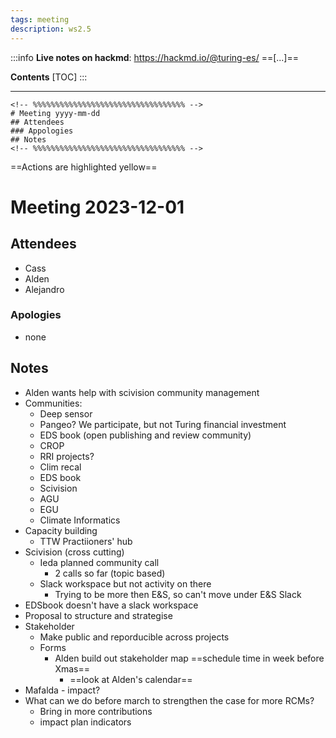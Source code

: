 ```yaml
---
tags: meeting
description: ws2.5 
---
```


:::info
**Live notes on hackmd**: https://hackmd.io/@turing-es/ ==[...]==

**Contents**
[TOC]
:::

---

```
<!-- %%%%%%%%%%%%%%%%%%%%%%%%%%%%%%%%%% -->
# Meeting yyyy-mm-dd
## Attendees
### Appologies
## Notes
<!-- %%%%%%%%%%%%%%%%%%%%%%%%%%%%%%%%%% -->
```
==Actions are highlighted yellow==

<!-- %%%%%%%%%%%%%%%%%%%%%%%%%%%%%%%%%% -->

# Meeting 2023-12-01

## Attendees
- Cass
- Alden
- Alejandro

### Apologies
- none

## Notes
- Alden wants help with scivision community management
- Communities:
    - Deep sensor
    - Pangeo? We participate, but not Turing financial investment
    - EDS book (open publishing and review community)
    - CROP
    - RRI projects?
    - Clim recal
    - EDS book
    - Scivision
    - AGU
    - EGU
    - Climate Informatics
- Capacity building
    - TTW Practiioners' hub
- Scivision (cross cutting)
    - Ieda planned community call 
        - 2 calls so far (topic based)
    - Slack workspace but not activity on there
        - Trying to be more then E&S, so can't move under E&S Slack
- EDSbook doesn't have a slack workspace
- Proposal to structure and strategise
- Stakeholder
    - Make public and reporducible across projects
    - Forms
        - Alden build out stakeholder map ==schedule time in week before Xmas==
            - ==look at Alden's calendar==
- Mafalda - impact?
- What can we do before march to strengthen the case for more RCMs?
    - Bring in more contributions
    - impact plan indicators



<!-- %%%%%%%%%%%%%%%%%%%%%%%%%%%%%%%%%% -->